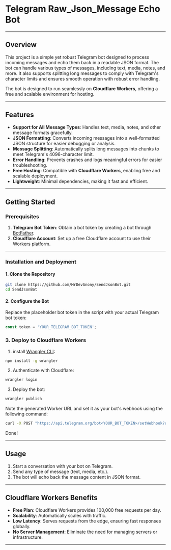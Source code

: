 # Telegram Raw_Json_Message Echo Bot

---

## Overview

This project is a simple yet robust Telegram bot designed to process incoming messages and echo them back in a readable JSON format. The bot can handle various types of messages, including text, media, notes, and more. It also supports splitting long messages to comply with Telegram's character limits and ensures smooth operation with robust error handling.

The bot is designed to run seamlessly on **Cloudflare Workers**, offering a free and scalable environment for hosting.

---

## Features

- **Support for All Message Types**: Handles text, media, notes, and other message formats gracefully.
- **JSON Formatting**: Converts incoming messages into a well-formatted JSON structure for easier debugging or analysis.
- **Message Splitting**: Automatically splits long messages into chunks to meet Telegram's 4096-character limit.
- **Error Handling**: Prevents crashes and logs meaningful errors for easier troubleshooting.
- **Free Hosting**: Compatible with **Cloudflare Workers**, enabling free and scalable deployment.
- **Lightweight**: Minimal dependencies, making it fast and efficient.

---

## Getting Started

### Prerequisites

1. **Telegram Bot Token**: Obtain a bot token by creating a bot through [BotFather](https://t.me/BotFather).
2. **Cloudflare Account**: Set up a free Cloudflare account to use their Workers platform.

---

### Installation and Deployment

#### 1. Clone the Repository
```bash
git clone https://github.com/MrDevAnony/SendJsonBot.git
cd SendJsonBot
```
#### 2. Configure the Bot
Replace the placeholder bot token in the script with your actual Telegram bot token:
```js
const token = 'YOUR_TELEGRAM_BOT_TOKEN';
```
### 3. Deploy to Cloudflare Workers
1. install [Wrangler CLI](https://developers.cloudflare.com/workers/wrangler/):
```bash
npm install -g wrangler
```
2. Authenticate with Cloudflare:
```bash
wrangler login
```
3. Deploy the bot:
```bash
wrangler publish
```
Note the generated Worker URL and set it as your bot's webhook using the following command:
```bash
curl -X POST "https://api.telegram.org/bot<YOUR_BOT_TOKEN>/setWebhook?url=<YOUR_WORKER_URL>"
```
Done!

---

## Usage

1. Start a conversation with your bot on Telegram.
2. Send any type of message (text, media, etc.).
3. The bot will echo back the message content in JSON format.

---

## Cloudflare Workers Benefits

- **Free Plan**: Cloudflare Workers provides 100,000 free requests per day.
- **Scalability**: Automatically scales with traffic.
- **Low Latency**: Serves requests from the edge, ensuring fast responses globally.
- **No Server Management**: Eliminate the need for managing servers or infrastructure.

---
